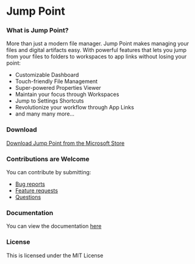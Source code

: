 # Jump Point  

### What is Jump Point?  
More than just a modern file manager. Jump Point makes managing your files and digital artifacts easy. With powerful features that lets you jump from your files to folders to workspaces to app links without losing your point:

+ Customizable Dashboard
+ Touch-friendly File Management
+ Super-powered Properties Viewer
+ Maintain your focus through Workspaces
+ Jump to Settings Shortcuts
+ Revolutionize your workflow through App Links
+ and many many more...

### Download
[Download Jump Point from the Microsoft Store](https://www.microsoft.com/store/apps/9PL7B4PZ0HS0)

### Contributions are Welcome
You can contribute by submitting:
+ [Bug reports](https://github.com/MarkIvanDev/JumpPoint/issues/new?assignees=&labels=bug&template=bug_report.md&title=BUG%3A+%5BInsert+tile+here%5D)
+ [Feature requests](https://github.com/MarkIvanDev/JumpPoint/issues/new?assignees=&labels=enhancement&template=feature_request.md&title=PROPOSAL%3A+%5BInsert+title+here%5D)
+ [Questions](https://github.com/MarkIvanDev/JumpPoint/issues/new?assignees=&labels=question&template=question.md&title=QUESTION%3A+%5BInsert+question+here%5D)

### Documentation
You can view the documentation [here](https://github.com/MarkIvanDev/JumpPoint/wiki)

### License
This is licensed under the MIT License